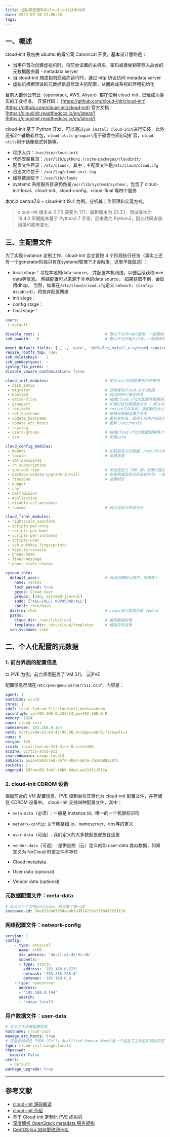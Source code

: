 ```yaml
---
title: 虚拟机管理软件cloud-init技术分析
date: 2023-09-10 17:05:26
tags:
---
```


## 一、概述

cloud-init 最初由 ubuntu 的母公司 Canonical 开发，基本设计思路是：

- 当用户首次创建虚拟机时，将前台设置的主机名，密码或者秘钥等存入后台的元数据服务器 - metadata server
- 当 cloud-init 随虚拟机启动而运行时，通过 http 协议访问 metadata server
- 虚拟机根据预设的元数据信息修改主机配置，从而完成系统的环境初始化

目前大部分公有云（openstack, AWS, Aliyun）都在使用 cloud-init , 已经成为事实的工业标准。
开源代码： [https://github.com/cloud-init/cloud-init](https://github.com/cloud-init/cloud-init)
官方文档： [https://cloudinit.readthedocs.io/en/latest/](https://cloudinit.readthedocs.io/en/latest/)

cloud-init 基于 Python 开发，可以通过`yum install cloud-init`进行安装，此外还有2个辅助软件包，`cloud-utils-growpart`用于磁盘空间自动扩容，`cloud-utils`用于镜像格式转换等。

- 程序入口：`/usr/bin/cloud-init`
- 代码安装目录：`/usr/lib/python2.7/site-packages/cloudinit/`
- 配置文件目录：`/etc/cloud/`，其中：主配置文件是`/etc/cloud/cloud.cfg`
- 日志文件位于：`/var/log/cloud-init.log`
- 缓存数据位于：`/var/lib/cloud/`
- systemd 系统服务目录仍然是`/usr/lib/systemd/system/`，包含了 cloud-init-local、cloud-init、cloud-config、cloud-final 等四个服务

本文以 centos7.8 + cloud-init 19.4 为例，分析其工作原理和实现方式。

> cloud-init 版本从 0.7.9 突变为 17.1，最新版本为 23.3.1，测试版本为 19.4.0
> 早期版本基于 Python2.7 开发，后来改为 Python3，因此代码安装目录可能有变化

## 三、主配置文件

为了实现 instance 定制工作，cloud-init 会主要按 4 个阶段执行任务（事实上还有一个generator阶段只有在systemd管理下才会触发，这里不做叙述）：

- local stage：寻找本地的data source， 并配置本机网络，以便后续获取user data等信息。
  网络配置可以来源于本地的data source， 如果获取不到，会启用dhcp。
  当然，如果在`/etc/cloud/cloud.cfg`定义 `network: {config: disabled}`，将放弃配置网络
- init stage：
- config stage：
- final stage：


```yaml
users:
 - default

disable_root: 1                             # 默认不允许root登录，一般需修改！
ssh_pwauth:   0                             # 默认不允许输入口令，一般需修改！

mount_default_fields: [~, ~, 'auto', 'defaults,nofail,x-systemd.requires=cloud-init.service', '0', '2']
resize_rootfs_tmp: /dev
ssh_deletekeys:   1
ssh_genkeytypes:  ~
syslog_fix_perms: ~
disable_vmware_customization: false

cloud_init_modules:                         # 定义init阶段需要执行的模块
 - disk_setup
 - migrator                                 # 迁移老的cloud-init数据
 - bootcmd                                  # 启动时执行相关命令
 - write-files                              # 根据cloud.cfg的配置写数据到文件里
 - growpart                                 # 扩展分区到硬盘的大小 ，默认对根分区执行。需要调用 growpart ！
 - resizefs                                 # resize文件系统，适配新的大小。默认对根目录执行
 - set_hostname                             # 根据元数据设置主机名
 - update_hostname                          # 更新主机名，适用于当用户自定义主机名时
 - update_etc_hosts                         # 更新 /etc/hosts
 - rsyslog
 - users-groups                             # 根据cloud.cfg的配置创建用户组和用户
 - ssh                                      # 配置sshd

cloud_config_modules:
 - mounts                                   # 加载自定义的磁盘，/etc/fstab ？
 - locale                                   # 设置语言
 - set-passwords
 - rh_subscription
 - yum-add-repo                             # 添加自定义 YUM 源，好像只能加1个？
 - package-update-upgrade-install           # 安装完成后自动升级软件包，一般需关闭！
 - timezone                                 # 设置时区
 - puppet
 - chef
 - salt-minion
 - mcollective
 - disable-ec2-metadata
 - runcmd                                   # 执行自定义的命令行

cloud_final_modules:
 - rightscale_userdata
 - scripts-per-once
 - scripts-per-boot
 - scripts-per-instance
 - scripts-user
 - ssh-authkey-fingerprints
 - keys-to-console
 - phone-home
 - final-message
 - power-state-change

system_info:
  default_user:                             # 自动创建默认用户，可修改！
    name: centos
    lock_passwd: true
    gecos: Cloud User
    groups: [adm, systemd-journal]
    sudo: ["ALL=(ALL) NOPASSWD:ALL"]
    shell: /bin/bash
  distro: rhel                              # Linux发行版类型是 redhat
  paths:
    cloud_dir: /var/lib/cloud               # 缓存数据目录
    templates_dir: /etc/cloud/templates     # 模版文件目录
  ssh_svcname: sshd
```

## 二、个人化配置的元数据

### 1. 前台界面的配置信息

以 PVE 为例，前台界面配置了 VM 511。
![PVE](pve-cloudinit.png)

配置信息存储在`/etc/pve/qemu-server/511.conf`，内容是：

```yaml
agent: 1
bootdisk: scsi0
cores: 1
ide2: local-lvm:vm-511-cloudinit,media=cdrom
ipconfig0: ip=192.168.0.223/24,gw=192.168.0.8
memory: 1024
name: cloud-init
nameserver: 192.168.0.144
net0: virtio=DA:41:A4:42:9C:DB,bridge=vmbr0,firewall=1
numa: 0
ostype: l26
scsi0: local-lvm:vm-511-disk-0,size=10G
scsihw: virtio-scsi-pci
searchdomain: caogo.local3
smbios1: uuid=5584c7ed-76f4-4b6d-a6fe-cb10a8b220fc
sockets: 1
vmgenid: 297abc09-fa0f-46b0-b9ad-ae3195110f2a
```

### 2. cloud-init CDROM 设备

根据前台的 VM 配置信息，PVE 控制台将其转化为 cloud-init 配置文件，并存储在 CDROM 设备中。
cloud-init 支持四种配置文件，其中：

- `meta-data`（必须）: 一般是 instance id，唯一的一个机器标识符
- `network-config`: 关于网络如 ip、nameserver、dns等的定义
- `user-data`（可选）: 我们定义的大多数配置都放在这里
- `vendor-data`（可选）: 是供应商（云）定义的如 user-data 类似数据，如果定义为 NoCloud 时该文件不存在


- Cloud metadata
- User data (optional)
- Vendor data (optional)



### 元数据配置文件：meta-data

```yml
# 定义了一个实例instance，并设置了唯一ID
instance-id: 5be815eb6375dae4bfdd91471def3f8415521f1d
```

### 网络配置文件：network-config

```yaml
version: 1
config:
    - type: physical
      name: eth0
      mac_address: 'da:41:a4:42:9c:db'
      subnets:
      - type: static
        address: '192.168.0.223'
        netmask: '255.255.255.0'
        gateway: '192.168.0.8'
    - type: nameserver
      address:
      - '192.168.0.144'
      search:
      - 'caogo.local3'
```

### 用户数据文件：user-data

```yaml
# 定义了大多数配置信息
hostname: cloud-init
manage_etc_hosts: true
# 完全合格域名 FQDN (Fully Qualified Domain Name)是一个包含了主机名和域名的完整标识符
fqdn: cloud-init.caogo.local3
chpasswd:
  expire: False
users:
  - default
package_upgrade: true
```

---

## 参考文献

- [cloud-init 源码解读](http://pythontime.iswbm.com/en/latest/c08/c08_06.html#centos-6-x)
- [cloud-init 介绍](https://xixiliguo.github.io/linux/cloud-init.html)
- [基于 Cloud-init 定制化 PVE 虚拟机](https://gameapp.club/post/2022-07-30-custom-cloud-init-for-pve/)
- [深度解析 OpenStack metadata 服务架构](https://zhuanlan.zhihu.com/p/55078689)
- [CentOS 6.x 如何更改网卡名](https://www.alteeve.com/w/Changing_the_ethX_to_Ethernet_Device_Mapping_in_EL6)